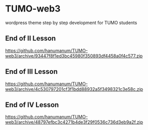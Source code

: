 # TUMO-web3

wordpress theme step by step development for TUMO students

## End of II Lesson

https://github.com/hanumanum/TUMO-web3/archive/93447f8f1ed3bc45980f350893df4458a0f4c577.zip


## End of III Lesson
https://github.com/hanumanum/TUMO-web3/archive/4c530797201cf3f1bdd88932a5f3498321c3e58c.zip

## End of IV Lesson
https://github.com/hanumanum/TUMO-web3/archive/48797efbc3c4271b4de3f29f0536c736d3eb9a2f.zip




